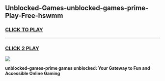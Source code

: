 
## Unblocked-Games-unblocked-games-prime-Play-Free-hswmm
<h3>
<a href="https://premium76.site?title=unblocked-games-prime&ref=18A">CLICK TO PLAY</a></h3>
<hr>

<h3>
<a href="https://premium76.site?title=unblocked-games-prime&ref=18A">CLICK 2 PLAY</a>
  
</h3>

<a href="https://premium76.site?title=unblocked-games-prime&ref=18A"><img src="https://clearcache.store/games.png"></a>


**unblocked-games-prime games unblocked: Your Gateway to Fun and Accessible Online Gaming**
